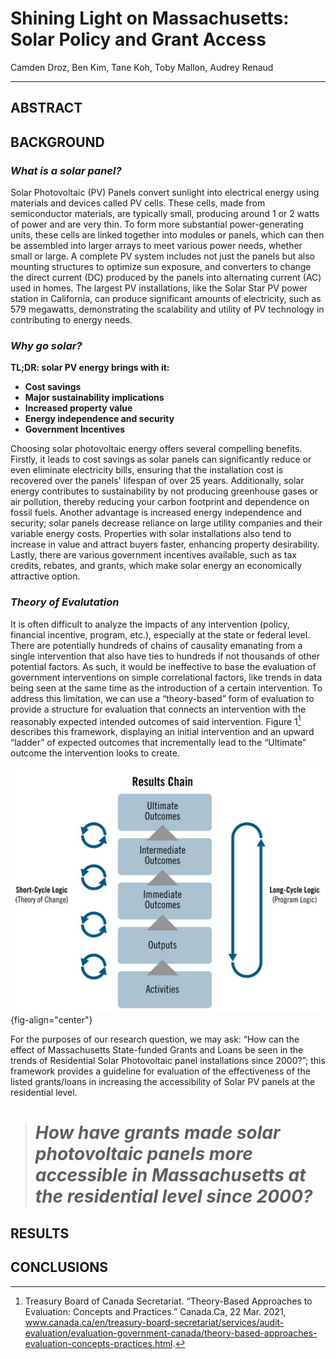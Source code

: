 # Shining Light on Massachusetts: Solar Policy and Grant Access

Camden Droz, Ben Kim, Tane Koh, Toby Mallon, Audrey Renaud

------------------------------------------------------------------------

## ABSTRACT

## BACKGROUND

### *What is a solar panel?*

Solar Photovoltaic (PV) Panels convert sunlight into electrical energy using materials and devices called PV cells. These cells, made from semiconductor materials, are typically small, producing around 1 or 2 watts of power and are very thin. To form more substantial power-generating units, these cells are linked together into modules or panels, which can then be assembled into larger arrays to meet various power needs, whether small or large. A complete PV system includes not just the panels but also mounting structures to optimize sun exposure, and converters to change the direct current (DC) produced by the panels into alternating current (AC) used in homes. The largest PV installations, like the Solar Star PV power station in California, can produce significant amounts of electricity, such as 579 megawatts, demonstrating the scalability and utility of PV technology in contributing to energy needs.

### *Why go solar?*

**TL;DR: solar PV energy brings with it:**

-   **Cost savings**
-   **Major sustainability implications**
-   **Increased property value**
-   **Energy independence and security**
-   **Government Incentives**

Choosing solar photovoltaic energy offers several compelling benefits. Firstly, it leads to cost savings as solar panels can significantly reduce or even eliminate electricity bills, ensuring that the installation cost is recovered over the panels' lifespan of over 25 years. Additionally, solar energy contributes to sustainability by not producing greenhouse gases or air pollution, thereby reducing your carbon footprint and dependence on fossil fuels. Another advantage is increased energy independence and security; solar panels decrease reliance on large utility companies and their variable energy costs. Properties with solar installations also tend to increase in value and attract buyers faster, enhancing property desirability. Lastly, there are various government incentives available, such as tax credits, rebates, and grants, which make solar energy an economically attractive option.

### *Theory of Evalutation*

It is often difficult to analyze the impacts of any intervention (policy, financial incentive, program, etc.), especially at the state or federal level. There are potentially hundreds of chains of causality emanating from a single intervention that also have ties to hundreds if not thousands of other potential factors. As such, it would be ineffective to base the evaluation of government interventions on simple correlational factors, like trends in data being seen at the same time as the introduction of a certain intervention. To address this limitation, we can use a “theory-based” form of evaluation to provide a structure for evaluation that connects an intervention with the reasonably expected intended outcomes of said intervention. Figure 1[^1] describes this framework, displaying an initial intervention and an upward “ladder” of expected outcomes that incrementally lead to the “Ultimate” outcome the intervention looks to create.

[^1]: Treasury Board of Canada Secretariat. “Theory-Based Approaches to Evaluation: Concepts and Practices.” Canada.Ca, 22 Mar. 2021, www.canada.ca/en/treasury-board-secretariat/services/audit-evaluation/evaluation-government-canada/theory-based-approaches-evaluation-concepts-practices.html.

![](assets/theories-of-change-and-logic-models.jpg){fig-align="center"}

For the purposes of our research question, we may ask: “How can the effect of Massachusetts State-funded Grants and Loans be seen in the trends of Residential Solar Photovoltaic panel installations since 2000?”; this framework provides a guideline for evaluation of the effectiveness of the listed grants/loans in increasing the accessibility of Solar PV panels at the residential level.

> # ***How have grants made solar photovoltaic panels more accessible in Massachusetts at the residential level since 2000?***

## RESULTS

## CONCLUSIONS